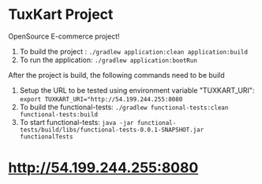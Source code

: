 TuxKart Project
===============

OpenSource E-commerce project!

1. To build the project :  `./gradlew application:clean application:build`
2. To run the application: `./gradlew application:bootRun`

After the project is build, the following commands need to be build
1. Setup the URL to be tested using environment variable "TUXKART_URI": `export TUXKART_URI="http://54.199.244.255:8080`
2. To build the functional-tests: `./gradlew functional-tests:clean functional-tests:build`
3. To start functional-tests: `java -jar functional-tests/build/libs/functional-tests-0.0.1-SNAPSHOT.jar functionalTests`

# http://54.199.244.255:8080